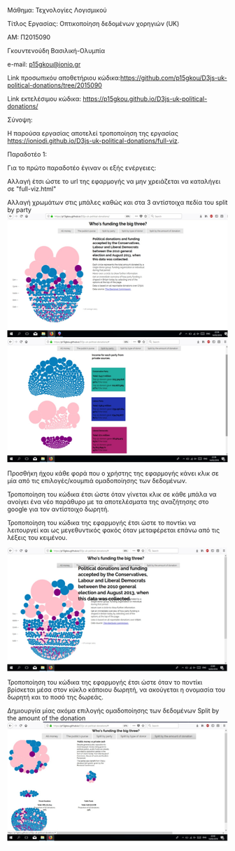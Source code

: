 Μάθημα: Τεχνολογίες Λογισμικού

Τίτλος Εργασίας: Οπτικοποίηση δεδομένων χορηγιών (UK)

ΑΜ: Π2015090

Γκουντενούδη Βασιλική-Ολυμπία

e-mail: p15gkou@ionio.gr

Link προσωπικόυ αποθετήριου κώδικα:https://github.com/p15gkou/D3js-uk-political-donations/tree/2015090

Link εκτελέσιμου κώδικα: https://p15gkou.github.io/D3js-uk-political-donations/

Σύνοψη:

Η παρούσα εργασίας αποτελεί τροποποίηση της εργασίας https://ioniodi.github.io/D3js-uk-political-donations/full-viz.

Παραδοτέο 1: 

Για το πρώτο παραδοτέο έγιναν οι εξής ενέργειες:

Αλλαγή έτσι ώστε το url της εφαρμογής να μην χρειάζεται να καταλήγει σε "full-viz.html" 

Aλλαγή χρωμάτων στις μπάλες καθώς και στα 3 αντίστοιχα πεδία του split by party
![ScreenShot](1.jpg)
![ScreenShot](2.jpg)

Προσθήκη ήχου κάθε φορά που ο χρήστης της εφαρμογής κάνει κλικ σε μία από τις επιλογές/κουμπιά ομαδοποίησης των δεδομένων.

Τροποποίηση του κώδικα έτσι ώστε όταν γίνεται κλικ σε κάθε μπάλα να ανοίγει ένα νέο παράθυρο με τα αποτελέσματα της αναζήτησης στο google για τον αντίστοιχο δωρητή.

Τροποποίηση του κώδικα της εφαρμογής έτσι ώστε το ποντίκι να λειτουργεί και ως μεγεθυντικός φακός όταν μεταφέρεται επάνω από τις λέξεις του κειμένου.

![ScreenShot](3.jpg)


Τροποποίηση του κώδικα της εφαρμογής έτσι ώστε όταν το ποντίκι βρίσκεται μέσα στον κύκλο κάποιου δωρητή, να ακούγεται η ονομασία του δωρητή και το ποσό της δωρεάς.

Δημιουργία μίας ακόμα επιλογής ομαδοποίησης των δεδομένων Split by the amount of the donation
![ScreenShot](4.jpg)


